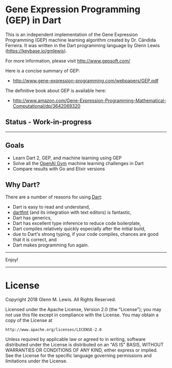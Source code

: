 # Gene Expression Programming (GEP) in Dart

This is an independent implementation of the Gene Expression Programming (GEP)
machine learning algorithm created by Dr. Cândida Ferreira.
It was written in the Dart programming language by Glenn Lewis (https://keybase.io/gmlewis).

For more information, please visit http://www.gepsoft.com/

Here is a concise summary of GEP:

- http://www.gene-expression-programming.com/webpapers/GEP.pdf

The definitive book about GEP is available here:

- http://www.amazon.com/Gene-Expression-Programming-Mathematical-Computational/dp/3642069320


## Status - Work-in-progress

----------------------------------------------------------------------

## Goals

* Learn Dart 2, GEP, and machine learning using GEP
* Solve all the [OpenAI Gym][] machine learning challenges in Dart
* Compare results with Go and Elixir versions

[OpenAI Gym]: https://gym.openai.com/

## Why Dart?

There are a number of reasons for using [Dart][]:

* Dart is easy to read and understand,
* [dartfmt][] (and its integration with text editors) is fantastic,
* Dart has generics,
* Dart has excellent type inference to reduce code boilerplate,
* Dart compiles relatively quickly especially after the initial build,
* due to Dart's strong typing, if your code compiles, chances are good
  that it is correct, and
* Dart makes programming fun again.

[Dart]: https://dartlang.org/
[dartfmt]: https://github.com/dart-lang/dart_style#getting-dartfmt

----------------------------------------------------------------------

Enjoy!

----------------------------------------------------------------------

# License

Copyright 2018 Glenn M. Lewis. All Rights Reserved.

Licensed under the Apache License, Version 2.0 (the "License");
you may not use this file except in compliance with the License.
You may obtain a copy of the License at

    http://www.apache.org/licenses/LICENSE-2.0

Unless required by applicable law or agreed to in writing, software
distributed under the License is distributed on an "AS IS" BASIS,
WITHOUT WARRANTIES OR CONDITIONS OF ANY KIND, either express or implied.
See the License for the specific language governing permissions and
limitations under the License.
